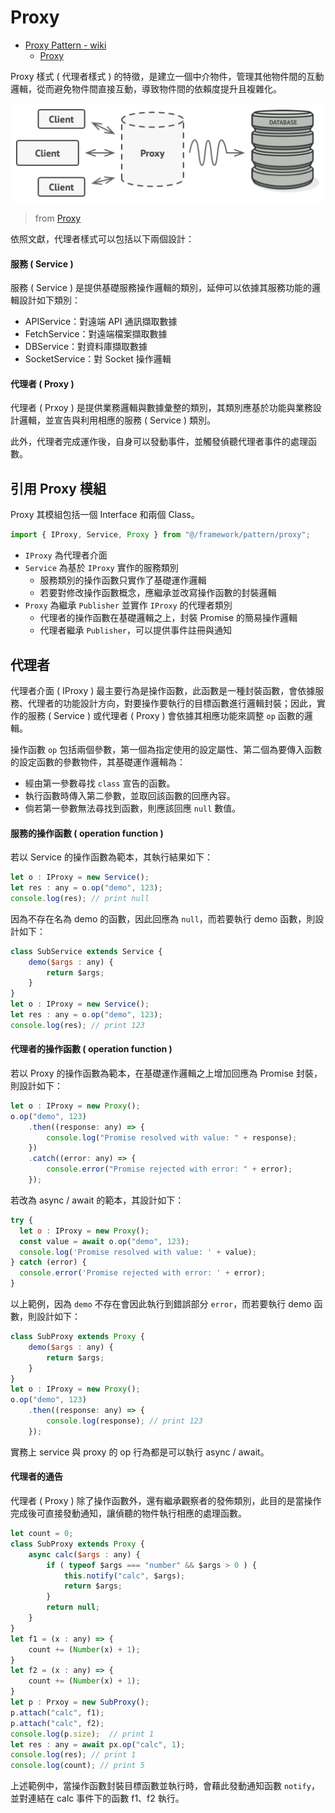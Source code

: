# Proxy

+ [Proxy Pattern - wiki](https://en.wikipedia.org/wiki/Proxy_pattern)
    - [Proxy](https://refactoring.guru/design-patterns/proxy)

Proxy 樣式 ( 代理者樣式 ) 的特徵，是建立一個中介物件，管理其他物件間的互動邏輯，從而避免物件間直接互動，導致物件間的依賴度提升且複雜化。

![](./concept.png)
> from [Proxy](https://refactoring.guru/design-patterns/proxy)

依照文獻，代理者樣式可以包括以下兩個設計：

#### 服務 ( Service )

服務 ( Service ) 是提供基礎服務操作邏輯的類別，延伸可以依據其服務功能的邏輯設計如下類別：

+ APIService：對遠端 API 通訊擷取數據
+ FetchService：對遠端檔案擷取數據
+ DBService：對資料庫擷取數據
+ SocketService：對 Socket 操作邏輯

#### 代理者 ( Proxy )

代理者 ( Prxoy ) 是提供業務邏輯與數據彙整的類別，其類別應基於功能與業務設計邏輯，並宣告與利用相應的服務 ( Service ) 類別。

此外，代理者完成運作後，自身可以發動事件，並觸發偵聽代理者事件的處理函數。

## 引用 Proxy 模組

Proxy 其模組包括一個 Interface 和兩個 Class。

```js
import { IProxy, Service, Proxy } from "@/framework/pattern/proxy";
```

+ ```IProxy``` 為代理者介面
+ ```Service``` 為基於 ```IProxy``` 實作的服務類別
    - 服務類別的操作函數只實作了基礎運作邏輯
    - 若要對修改操作函數概念，應繼承並改寫操作函數的封裝邏輯
+ ```Proxy``` 為繼承 ```Publisher``` 並實作 ```IProxy``` 的代理者類別
    - 代理者的操作函數在基礎邏輯之上，封裝 Promise 的簡易操作邏輯
    - 代理者繼承 ```Publisher```，可以提供事件註冊與通知

## 代理者

代理者介面 ( IProxy ) 最主要行為是操作函數，此函數是一種封裝函數，會依據服務、代理者的功能設計方向，對要操作要執行的目標函數進行邏輯封裝；因此，實作的服務 ( Service ) 或代理者 ( Proxy ) 會依據其相應功能來調整 ```op``` 函數的邏輯。

操作函數 ```op``` 包括兩個參數，第一個為指定使用的設定屬性、第二個為要傳入函數的設定函數的參數物件，其基礎運作邏輯為：

+ 經由第一參數尋找 ```class``` 宣告的函數。
+ 執行函數時傳入第二參數，並取回該函數的回應內容。
+ 倘若第一參數無法尋找到函數，則應該回應 ```null``` 數值。

#### 服務的操作函數 ( operation function )

若以 Service 的操作函數為範本，其執行結果如下：

```js
let o : IProxy = new Service();
let res : any = o.op("demo", 123);
console.log(res); // print null
```

因為不存在名為 demo 的函數，因此回應為 ```null```，而若要執行 demo 函數，則設計如下：

```js
class SubService extends Service {
    demo($args : any) {
        return $args;
    }
}
let o : IProxy = new Service();
let res : any = o.op("demo", 123);
console.log(res); // print 123
```

#### 代理者的操作函數 ( operation function )

若以 Proxy 的操作函數為範本，在基礎運作邏輯之上增加回應為 Promise 封裝，則設計如下：

```js
let o : IProxy = new Proxy();
o.op("demo", 123)
    .then((response: any) => {
        console.log("Promise resolved with value: " + response);
    })
    .catch((error: any) => {
        console.error("Promise rejected with error: " + error);
    });
```

若改為 async / await 的範本，其設計如下：

```js
try {
  let o : IProxy = new Proxy();
  const value = await o.op("demo", 123);
  console.log('Promise resolved with value: ' + value);
} catch (error) {
  console.error('Promise rejected with error: ' + error);
}
```

以上範例，因為 ```demo``` 不存在會因此執行到錯誤部分 ```error```，而若要執行 demo 函數，則設計如下：

```js
class SubProxy extends Proxy {
    demo($args : any) {
        return $args;
    }
}
let o : IProxy = new Proxy();
o.op("demo", 123)
    .then((response: any) => {
        console.log(response); // print 123
    });
```

實務上 service 與 proxy 的 op 行為都是可以執行 async / await。

#### 代理者的通告

代理者 ( Proxy ) 除了操作函數外，還有繼承觀察者的發佈類別，此目的是當操作完成後可直接發動通知，讓偵聽的物件執行相應的處理函數。

```js
let count = 0;
class SubProxy extends Proxy {
    async calc($args : any) {
        if ( typeof $args === "number" && $args > 0 ) {
            this.notify("calc", $args);
            return $args;
        }
        return null;
    }
}
let f1 = (x : any) => {
    count += (Number(x) + 1);
}
let f2 = (x : any) => {
    count += (Number(x) + 1);
}
let p : Prxoy = new SubProxy();
p.attach("calc", f1);
p.attach("calc", f2);
console.log(p.size);  // print 1
let res : any = await px.op("calc", 1);
console.log(res); // print 1
console.log(count); // print 5
```

上述範例中，當操作函數封裝目標函數並執行時，會藉此發動通知函數 ```notify```，並對連結在 calc 事件下的函數 f1、f2 執行。
